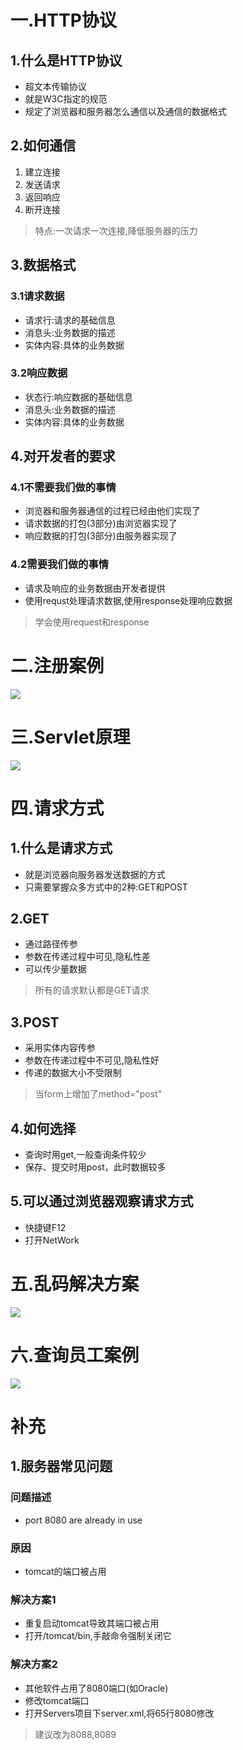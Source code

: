 # 一.HTTP协议
## 1.什么是HTTP协议
- 超文本传输协议
- 就是W3C指定的规范
- 规定了浏览器和服务器怎么通信以及通信的数据格式

## 2.如何通信
1. 建立连接
2. 发送请求
3. 返回响应
4. 断开连接
> 特点:一次请求一次连接,降低服务器的压力

## 3.数据格式
### 3.1请求数据
- 请求行:请求的基础信息
- 消息头:业务数据的描述
- 实体内容:具体的业务数据

### 3.2响应数据
- 状态行:响应数据的基础信息
- 消息头:业务数据的描述
- 实体内容:具体的业务数据

## 4.对开发者的要求
### 4.1不需要我们做的事情
- 浏览器和服务器通信的过程已经由他们实现了
- 请求数据的打包(3部分)由浏览器实现了
- 响应数据的打包(3部分)由服务器实现了

### 4.2需要我们做的事情
- 请求及响应的业务数据由开发者提供
- 使用requst处理请求数据,使用response处理响应数据
> 学会使用request和response

# 二.注册案例
![](1.png)

# 三.Servlet原理
![](2.png)

# 四.请求方式
## 1.什么是请求方式
- 就是浏览器向服务器发送数据的方式
- 只需要掌握众多方式中的2种:GET和POST

## 2.GET
- 通过路径传参
- 参数在传递过程中可见,隐私性差
- 可以传少量数据
> 所有的请求默认都是GET请求

## 3.POST
- 采用实体内容传参
- 参数在传递过程中不可见,隐私性好
- 传递的数据大小不受限制
> 当form上增加了method="post"

## 4.如何选择
- 查询时用get,一般查询条件较少
- 保存、提交时用post，此时数据较多

## 5.可以通过浏览器观察请求方式
- 快捷键F12
- 打开NetWork

# 五.乱码解决方案
![](3.png)

# 六.查询员工案例
![](4.png)

# 补充
## 1.服务器常见问题
### 问题描述
- port 8080 are already in use

### 原因
- tomcat的端口被占用

### 解决方案1
- 重复启动tomcat导致其端口被占用
- 打开/tomcat/bin,手敲命令强制关闭它

### 解决方案2
- 其他软件占用了8080端口(如Oracle)
- 修改tomcat端口
- 打开Servers项目下server.xml,将65行8080修改
> 建议改为8088,8089